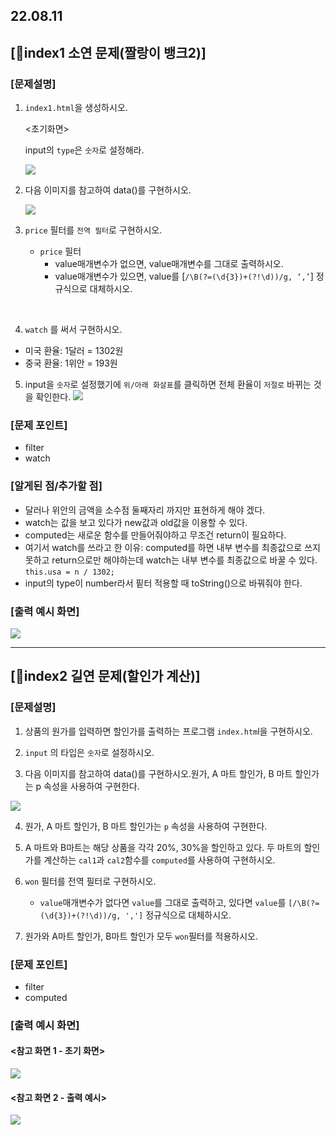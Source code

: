 ## 22.08.11

## [🦊index1 소연 문제(짤랑이 뱅크2)]

### [문제설명]

1. `index1.html`을 생성하시오.

   <초기화면>

   input의 `type`은 `숫자`로 설정해라.

   ![](../img/8_11_1.jpg)

2. 다음 이미지를 참고하여 data()를 구현하시오.

   ![](../img/8_11_2.jpg)

3. `price` 필터를 `전역 필터`로 구현하시오.
   - `price` 필터
     - value매개변수가 없으면, value매개변수를 그대로 출력하시오.
     - value매개변수가 있으면, value를 [`/\B(?=(\d{3})+(?!\d))/g, ‘,’`] 정규식으로 대체하시오.

<br>

4. `watch` 를 써서 구현하시오.

- 미국 환율: 1달러 = 1302원
- 중국 환율: 1위안 = 193원

5. input을 `숫자`로 설정했기에 `위/아래 화살표`를 클릭하면 전체 환율이 `저절로` 바뀌는 것을 확인한다.
   ![](../img/8_11_3.jpg)

### [문제 포인트]

- filter
- watch

### [알게된 점/추가할 점]

- 달러나 위안의 금액을 소수점 둘째자리 까지만 표현하게 해야 겠다.
- watch는 값을 보고 있다가 new값과 old값을 이용할 수 있다.
- computed는 새로운 함수를 만들어줘야하고 무조건 return이 필요하다.
- 여기서 watch를 쓰라고 한 이유: computed를 하면 내부 변수를 최종값으로 쓰지 못하고 return으로만 해야하는데 watch는 내부 변수를 최종값으로 바꿀 수 있다. `this.usa = n / 1302;`
- input의 type이 number라서 핕터 적용할 때 toString()으로 바꿔줘야 한다.

### [출력 예시 화면]

![](../img/8_11_4.jpg)

<hr>

## [🐼index2 길연 문제(할인가 계산)]

### [문제설명]

1.  상품의 원가를 입력하면 할인가를 출력하는 프로그램 `index.htm`l을 구현하시오.

2.  `input` 의 타입은 `숫자`로 설정하시오.

3.  다음 이미지를 참고하여 data()를 구현하시오.원가, A 마트 할인가, B 마트 할인가는 p 속성을 사용하여 구현한다.

![](../img/8_11_5.png)

4.  원가, A 마트 할인가, B 마트 할인가는 `p` 속성을 사용하여 구현한다.

5.  A 마트와 B마트는 해당 상품을 각각 20%, 30%을 할인하고 있다. 두 마트의 할인가를 계산하는 `cal1`과 `cal2`함수를 `computed`를 사용하여 구현하시오.

6.  `won` 필터를 전역 필터로 구현하시오.

    - `value`매개변수가 없다면 `value`를 그대로 출력하고, 있다면 `value`를 `[/\B(?=(\d{3})+(?!\d))/g, ',']` 정규식으로 대체하시오.

7.  원가와 A마트 할인가, B마트 할인가 모두 `won`필터를 적용하시오.

### [문제 포인트]

- filter
- computed

### [출력 예시 화면]

#### <참고 화면 1 - 초기 화면>

![](../img/8_11_6.png)

#### <참고 화면 2 - 출력 예시>

![](../img/8_11_7.png)
